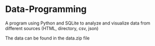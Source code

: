 # Data-Programming
A program using Python and SQLite to analyze and visualize data from different sources (HTML, directory, csv, json)

The data can be found in the data.zip file
